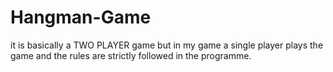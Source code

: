 # Hangman-Game
it is basically a TWO PLAYER game but in my game a single player plays the game and the rules are strictly followed in the programme. 
